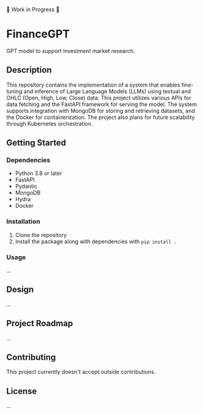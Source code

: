 👷 Work in Progress :construction: 
# FinanceGPT
GPT model to support investment market research.

## Description
This repository contains the implementation of a system that enables fine-tuning and inference of Large Language Models (LLMs) using textual and OHLC (Open, High, Low, Close) data. This project utilizes various APIs for data fetching and the FastAPI framework for serving the model. The system supports integration with MongoDB for storing and retrieving datasets, and the Docker for containerization. The project also plans for future scalability through Kubernetes orchestration.

## Getting Started

### Dependencies
- Python 3.8 or later
- FastAPI
- Pydantic
- MongoDB
- Hydra
- Docker

### Installation
1. Clone the repository
2. Install the package along with dependencies with `pip install .`

### Usage
...

## Design
...

## Project Roadmap
...

## Contributing
This project currently doesn't accept outside contributions.

## License
...

